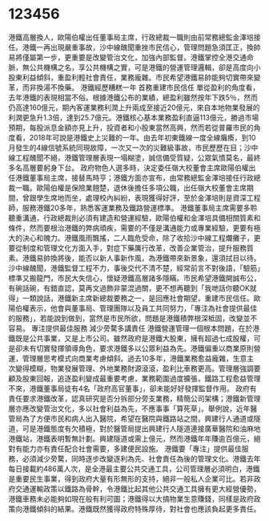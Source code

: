 # 123456
港鐵高層換人，歐陽伯權出任董事局主席，行政總裁一職則由前常務總監金澤培接任。港鐵一再出現嚴重事故，沙中線醜聞重挫市民信心，管理問題急須匡正，換帥易將僅屬第一步，更重要是改變管治文化，加強內部監督。港鐵掌控全港交通命脈，無公共機構之名，享公共機構之實，可是港鐵的營運管理邏輯，卻是高度向小股東利益傾斜，重盈利輕社會責任，業務龐雜。市民希望港鐵易帥能夠切實帶來變革，而非換湯不換藥。  港鐵經歷糟糕一年  首務重建市民信任  單從盈利的角度看，去年港鐵的表現相當不俗。根據港鐵公布的業績，總盈利雖然按年下跌5％，然而仍高達160億元，期內客運業務利潤上升兩成至接近20億元，來自本地物業發展的利潤更急升1.3倍，達到25.7億元。港鐵核心基本業務盈利直逼113億元，勝過市場預期，每股派息金額亦見上升，投資者和小股東當然高興，然而若從普羅市民的角度看，2018年可說是港鐵史上災難的一年。由去年初東鐵線一度全線癱瘓，到10月發生的4線信號系統同現故障，一次又一次的災難級事故，市民歷歷在目；沙中線工程醜聞不絕，港鐵管理層表現一塌糊塗，誠信備受質疑，公眾氣憤莫名，最終多名高層要躬身下台。  政府物色人選多時，決定委任嶺大校董會主席歐陽伯權出任港鐵董事局主席，接替馬時亨；港鐵方面亦宣布，由常務總監金澤培接任行政總裁一職。歐陽伯權是保險業翹楚，退休後擔任多項公職，出任嶺大校董會主席期間，曾跟學生席地而坐，處理校內糾紛，表現獲得好評，至於金澤培則是資深工程師，服務港鐵20多年，熟悉客運業務及鐵路營運標準。  港鐵董事局主席需要多聆聽重溝通，行政總裁則必須有建造和營運經驗，歐陽伯權和金澤培具備相關質素和條件，然而要根治港鐵的弊病頑疾，需要的不僅是溝通能力或專業經驗，更要有極大的決心和魄力。港鐵風雨飄搖，二人臨危受命，除了收拾沙中線工程爛攤子，更要從制度和管理文化方面入手，對症下藥厲行改革，改善企業管治，提升服務質素。港鐵易帥換將後，能否以新人事新作風，為港鐵帶來新景象，還須拭目以待。  沙中線醜聞，港鐵監督工程不力，事後交代不清不楚，經常前言不對後語，「驗筋」標準又搬龍門，市民大失信心，懷疑港鐵高層諸多隱瞞。市民希望港鐵開誠布公，有碗話碗，有錯直認，莫再文過飾非蒙混過關，更不想再聽到「我哋話你聽OK就得」一類說話，港鐵新主席新總裁要務之一，是回應社會期望，重建市民信任。歐陽伯權表示，他會與董事局、管理團隊以及員工共同努力，「專注為社會提供最佳的服務」，若能說到做到，當然是市民所欲，問題是港鐵積弊根深柢固，改變並不容易。  專注提供最佳服務  減少旁騖多講責任  港鐵營運管理一個根本問題，在於港鐵既是公共事業，又是上市公司。雖然政府是港鐵大股東，擁有超過七成股權，可是卻未有切實發揮領導角色，要求港鐵多以公眾利益為先。港鐵偏重以商業原則營運，管理層思考模式向商業考慮傾斜。過去10多年，港鐵業務愈益龐雜，生意主次變得模糊，物業發展管理、外地業務財源滾滾，盈利比車務更高。管理層強調要顧及股東回報，追逐盈利變成最重要考慮，業務範圍過度擴張，鐵路工程愈益管理不來，港鐵董事局徒有4名「政府高官董事」，卻未能好好發揮監督作用。  政府有責任要求港鐵改革，認真研究是否分拆部分旁支業務，精簡公司架構；港鐵新管理層亦應改變管治文化，多以社會利益為先，不應事事「算死草」。舉例說，近年醫管局為了方便市民和病人出入醫院，希望在醫院與鐵路站之間，興建行人通道或隧道，可是港鐵態度有欠積極，對於醫管局提出興建行人隧道連接廣華醫院和油麻地港鐵站，港鐵表明暫無計劃。興建隧道或需上億元，然而港鐵年年賺逾百億元，絕對有能力亦有責任配合社會需要，多建便民設施。  港鐵要「專注」提供最佳服務，必須減少旁騖，同時逐步改變逐利為先、社會責任為後的管理文化。港鐵去年每日接載約486萬人次，是全港最主要公共交通工具，公司管理層必須明白，港鐵是重要民生事業，得到政府大量有形無形的支持，絕非一般私人企業可比。若非政府交通運輸政策以鐵路為骨幹，令港鐵比起其他公共交通工具擁有更大經營優勢，港鐵車務未必能夠如現在般有利可圖；港鐵得以大搞物業生意賺錢，同樣是政府政策向港鐵傾斜的結果。港鐵既然獲得政府特殊厚待，對社會也應該負起更多責任。

